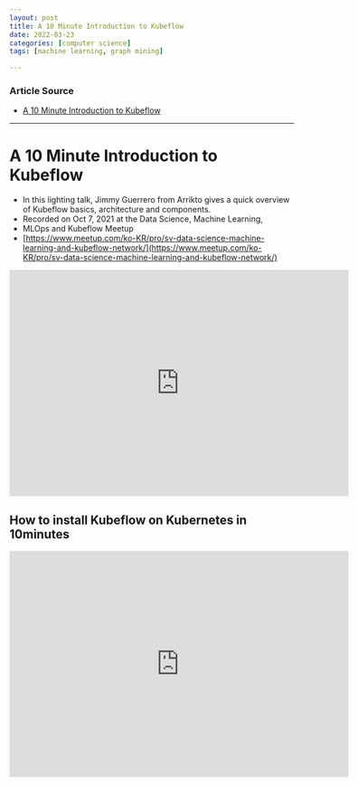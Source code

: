 ```yaml
---
layout: post
title: A 10 Minute Introduction to Kubeflow
date: 2022-03-23
categories: [computer science]
tags: [machine learning, graph mining]

---
```


### Article Source

* [A 10 Minute Introduction to Kubeflow](https://www.youtube.com/watch?v=Usr2JJkMeP0)


---

# A 10 Minute Introduction to Kubeflow

* In this lighting talk, Jimmy Guerrero from Arrikto gives a quick overview of Kubeflow basics, architecture and components.
* Recorded on Oct 7, 2021 at the Data Science, Machine Learning, 
* MLOps and Kubeflow Meetup
* [https://www.meetup.com/ko-KR/pro/sv-data-science-machine-learning-and-kubeflow-network/](https://www.meetup.com/ko-KR/pro/sv-data-science-machine-learning-and-kubeflow-network/)


<iframe width="600" height="400" src="https://www.youtube.com/embed/G7zW1Wqym00" title="YouTube video player" frameborder="0" allow="accelerometer; autoplay; clipboard-write; encrypted-media; gyroscope; picture-in-picture" allowfullscreen></iframe>



## How to install Kubeflow on Kubernetes in 10minutes

<iframe width="600" height="400" src="https://www.youtube.com/embed/M_Ama8ZY8OQ" title="YouTube video player" frameborder="0" allow="accelerometer; autoplay; clipboard-write; encrypted-media; gyroscope; picture-in-picture" allowfullscreen></iframe>